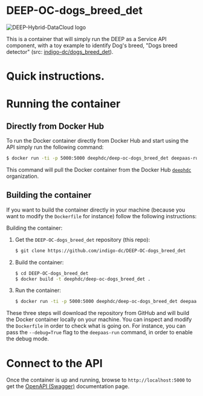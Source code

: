 DEEP-OC-dogs_breed_det
============================================

![DEEP-Hybrid-DataCloud logo](https://deep-hybrid-datacloud.eu/wp-content/uploads/2018/01/logo.png)

This is a container that will simply run the DEEP as a Service API component,
with a toy example to identify Dog's breed, "Dogs breed detector" (src: [indigo-dc/dogs_breed_det](https://github.com/indigo-dc/dogs_breed_det)).

Quick instructions.
===================
    
# Running the container

## Directly from Docker Hub

To run the Docker container directly from Docker Hub and start using the API
simply run the following command:

```bash
$ docker run -ti -p 5000:5000 deephdc/deep-oc-dogs_breed_det deepaas-run --listen-ip=0.0.0.0
```

This command will pull the Docker container from the Docker Hub
[`deephdc`](https://hub.docker.com/u/deephdc/) organization.

## Building the container

If you want to build the container directly in your machine (because you want
to modify the `Dockerfile` for instance) follow the following instructions:

Building the container:

1. Get the `DEEP-OC-dogs_breed_det` repository (this repo):

    ```bash
    $ git clone https://github.com/indigo-dc/DEEP-OC-dogs_breed_det
    ```

2. Build the container:

    ```bash
    $ cd DEEP-OC-dogs_breed_det
    $ docker build -t deephdc/deep-oc-dogs_breed_det .
    ```

3. Run the container:

    ```bash
    $ docker run -ti -p 5000:5000 deephdc/deep-oc-dogs_breed_det deepaas-run --listen-ip=0.0.0.0
    ```

These three steps will download the repository from GitHub and will build the
Docker container locally on your machine. You can inspect and modify the
`Dockerfile` in order to check what is going on. For instance, you can pass the
`--debug=True` flag to the `deepaas-run` command, in order to enable the debug
mode.

# Connect to the API

Once the container is up and running, browse to `http://localhost:5000` to get
the [OpenAPI (Swagger)](https://www.openapis.org/) documentation page.


